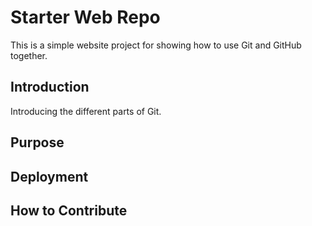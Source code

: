 # Starter Web Repo

This is a simple website project for showing how to use Git and GitHub together.

## Introduction

Introducing the different parts of Git.


## Purpose


## Deployment

## How to Contribute